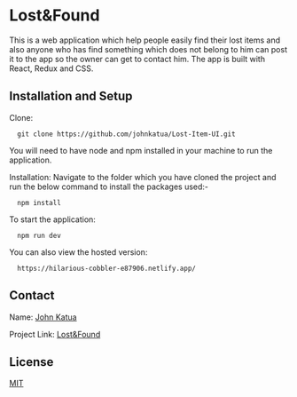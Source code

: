 # Lost&Found

This is a web application which help people easily find their lost items and also anyone who has find something which does not belong to him can post it to the app
so the owner can get to contact him. The app is built with React, Redux and CSS.

## Installation and Setup

Clone:
```
  git clone https://github.com/johnkatua/Lost-Item-UI.git
```

You will need to have node and npm installed in your machine to run the application.


Installation: Navigate to the folder which you have cloned the project and run the below command to install the packages used:-
```
  npm install
```

To start the application:
```
  npm run dev
```

You can also view the hosted version:
```
  https://hilarious-cobbler-e87906.netlify.app/
```

## Contact

Name: [John Katua](https://www.linkedin.com/in/johnkatua/)

Project Link: [Lost&Found](https://github.com/johnkatua/Lost-Item-UI)

## License

[MIT](https://opensource.org/licenses/MIT)


